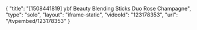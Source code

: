 {
    "title": "[1508441819] ybf Beauty Blending Sticks Duo  Rose   Champagne",
    "type": "solo",
    "layout": "iframe-static",
    "videoId": "123178353",
    "url": "\/tvpembed\/123178353"
}